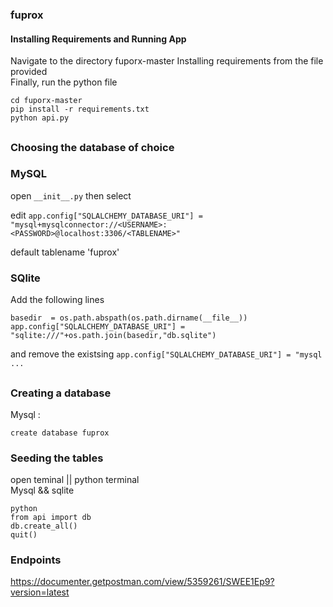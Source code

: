 ### fuprox
#### Installing Requirements and Running App 
Navigate to the directory fuporx-master
Installing requirements from the file provided</br>
Finally, run the python file</br>

````
cd fuporx-master
pip install -r requirements.txt
python api.py
````
##
### Choosing the database of choice
### MySQL  
open `__init__.py` then select

edit `app.config["SQLALCHEMY_DATABASE_URI"] = "mysql+mysqlconnector://<USERNAME>:<PASSWORD>@localhost:3306/<TABLENAME>"`</br>

default tablename 'fuprox'

### SQlite
Add the following lines
```buildoutcfg
basedir  = os.path.abspath(os.path.dirname(__file__))
app.config["SQLALCHEMY_DATABASE_URI"] = "sqlite:///"+os.path.join(basedir,"db.sqlite")
```
and remove the existsing 
`app.config["SQLALCHEMY_DATABASE_URI"] = "mysql ...`
##
### Creating a database 
Mysql :
```
create database fuprox 
```

### Seeding the tables
open teminal || python terminal
</br>
Mysql && sqlite 
```buildoutcfg
python 
from api import db
db.create_all()
quit()
``` 


### Endpoints 
https://documenter.getpostman.com/view/5359261/SWEE1Ep9?version=latest
